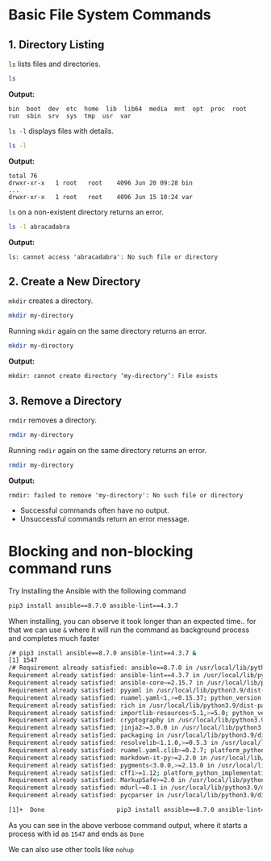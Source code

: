 # Basic File System Commands

## 1. Directory Listing

`ls` lists files and directories.

```sh
ls
```

**Output:**
```
bin  boot  dev  etc  home  lib  lib64  media  mnt  opt  proc  root  run  sbin  srv  sys  tmp  usr  var
```

`ls -l` displays files with details.

```sh
ls -l
```

**Output:**
```
total 76
drwxr-xr-x   1 root   root    4096 Jun 20 09:28 bin
...
drwxr-xr-x   1 root   root    4096 Jun 15 10:24 var
```

`ls` on a non-existent directory returns an error.

```sh
ls -l abracadabra
```

**Output:**
```
ls: cannot access 'abracadabra': No such file or directory
```

## 2. Create a New Directory

`mkdir` creates a directory.

```sh
mkdir my-directory
```

Running `mkdir` again on the same directory returns an error.

```sh
mkdir my-directory
```

**Output:**
```
mkdir: cannot create directory ‘my-directory’: File exists
```

## 3. Remove a Directory

`rmdir` removes a directory.

```sh
rmdir my-directory
```

Running `rmdir` again on the same directory returns an error.

```sh
rmdir my-directory
```

**Output:**
```
rmdir: failed to remove 'my-directory': No such file or directory
```

- Successful commands often have no output.
- Unsuccessful commands return an error message.

# Blocking and non-blocking command runs

Try Installing the Ansible with the following command 

```bash
pip3 install ansible==8.7.0 ansible-lint==4.3.7
```

When installing, you can observe it took longer than an expected time.. for that we can use `&` where it will run the command as background process and completes much faster 

```bash
/# pip3 install ansible==8.7.0 ansible-lint==4.3.7 &
[1] 1547
/# Requirement already satisfied: ansible==8.7.0 in /usr/local/lib/python3.9/dist-packages (8.7.0)
Requirement already satisfied: ansible-lint==4.3.7 in /usr/local/lib/python3.9/dist-packages (4.3.7)
Requirement already satisfied: ansible-core~=2.15.7 in /usr/local/lib/python3.9/dist-packages (from ansible==8.7.0) (2.15.9)
Requirement already satisfied: pyyaml in /usr/local/lib/python3.9/dist-packages (from ansible-lint==4.3.7) (6.0.1)
Requirement already satisfied: ruamel.yaml<1,>=0.15.37; python_version >= "3.7" in /usr/local/lib/python3.9/dist-packages (from ansible-lint==4.3.7) (0.18.6)
Requirement already satisfied: rich in /usr/local/lib/python3.9/dist-packages (from ansible-lint==4.3.7) (13.7.1)
Requirement already satisfied: importlib-resources<5.1,>=5.0; python_version < "3.10" in /usr/local/lib/python3.9/dist-packages (from ansible-core~=2.15.7->ansible==8.7.0) (5.0.7)
Requirement already satisfied: cryptography in /usr/local/lib/python3.9/dist-packages (from ansible-core~=2.15.7->ansible==8.7.0) (42.0.5)
Requirement already satisfied: jinja2>=3.0.0 in /usr/local/lib/python3.9/dist-packages (from ansible-core~=2.15.7->ansible==8.7.0) (3.1.3)
Requirement already satisfied: packaging in /usr/local/lib/python3.9/dist-packages (from ansible-core~=2.15.7->ansible==8.7.0) (23.2)
Requirement already satisfied: resolvelib<1.1.0,>=0.5.3 in /usr/local/lib/python3.9/dist-packages (from ansible-core~=2.15.7->ansible==8.7.0) (1.0.1)
Requirement already satisfied: ruamel.yaml.clib>=0.2.7; platform_python_implementation == "CPython" and python_version < "3.13" in /usr/local/lib/python3.9/dist-packages (from ruamel.yaml<1,>=0.15.37; python_version >= "3.7"->ansible-lint==4.3.7) (0.2.8)
Requirement already satisfied: markdown-it-py>=2.2.0 in /usr/local/lib/python3.9/dist-packages (from rich->ansible-lint==4.3.7) (3.0.0)
Requirement already satisfied: pygments<3.0.0,>=2.13.0 in /usr/local/lib/python3.9/dist-packages (from rich->ansible-lint==4.3.7) (2.18.0)
Requirement already satisfied: cffi>=1.12; platform_python_implementation != "PyPy" in /usr/local/lib/python3.9/dist-packages (from cryptography->ansible-core~=2.15.7->ansible==8.7.0) (1.16.0)
Requirement already satisfied: MarkupSafe>=2.0 in /usr/local/lib/python3.9/dist-packages (from jinja2>=3.0.0->ansible-core~=2.15.7->ansible==8.7.0) (2.1.5)
Requirement already satisfied: mdurl~=0.1 in /usr/local/lib/python3.9/dist-packages (from markdown-it-py>=2.2.0->rich->ansible-lint==4.3.7) (0.1.2)
Requirement already satisfied: pycparser in /usr/local/lib/python3.9/dist-packages (from cffi>=1.12; platform_python_implementation != "PyPy"->cryptography->ansible-core~=2.15.7->ansible==8.7.0) (2.21)

[1]+  Done                    pip3 install ansible==8.7.0 ansible-lint==4.3.7
```

As you can see in the above verbose command output, where it starts a process with id as `1547` and ends as `Done`

We can also use other tools like `nohup`
